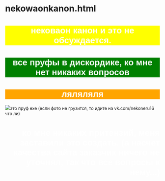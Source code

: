 # nekowaonkanon.html
<html>
 <h1 style="text-align:center;background-color:yellow;color:white;font size:30px;font-family:sans-serif">нековаон канон и это не обсуждается.</h1>
 <h1 style="text-align:center;background-color:green;color:white;font size:30px;font-family:sans-serif">все пруфы в дискордике, ко мне нет никаких вопросов</h1>
 <h1 style="text-align:center;background-color:orange;color:white;font size:30px;font-family:sans-serif">ляляляля</h1> 
 <img src="![image](https://user-images.githubusercontent.com/79752507/154998504-de66c174-1e78-4820-b852-c26681a8a37a.png)
" style="color:green;font-family:sans-serif">это пруф ехе (если фото не грузится, то идите на vk.com/nekoneru16 что ли)</a>
<h1 style="text-align:right;background-color:light blue;color:white;font size:40px;font-family:sans-serif">ко мне никаких притензий, меня заставили это создать. (а насчет качества сайта заказчик ничего не уточнял, так что все вопросы к нему...)</h1>
</html>

